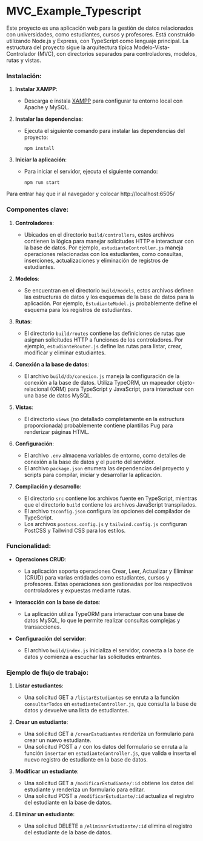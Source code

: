 # MVC_Example_Typescript

Este proyecto es una aplicación web para la gestión de datos relacionados con universidades, como estudiantes, cursos y profesores. Está construido utilizando Node.js y Express, con TypeScript como lenguaje principal. La estructura del proyecto sigue la arquitectura típica Modelo-Vista-Controlador (MVC), con directorios separados para controladores, modelos, rutas y vistas.

### Instalación:

1. **Instalar XAMPP**:
   - Descarga e instala [XAMPP](https://www.apachefriends.org/es/index.html) para configurar tu entorno local con Apache y MySQL.

2. **Instalar las dependencias**:
   - Ejecuta el siguiente comando para instalar las dependencias del proyecto:
     ```
     npm install
     ```

3. **Iniciar la aplicación**:
   - Para iniciar el servidor, ejecuta el siguiente comando:
     ```
     npm run start
     ```

Para entrar hay que ir al navegador y colocar http://localhost:6505/

### Componentes clave:

1. **Controladores**:
   - Ubicados en el directorio `build/controllers`, estos archivos contienen la lógica para manejar solicitudes HTTP e interactuar con la base de datos. Por ejemplo, `estudianteController.js` maneja operaciones relacionadas con los estudiantes, como consultas, inserciones, actualizaciones y eliminación de registros de estudiantes.

2. **Modelos**:
   - Se encuentran en el directorio `build/models`, estos archivos definen las estructuras de datos y los esquemas de la base de datos para la aplicación. Por ejemplo, `EstudianteModel.js` probablemente define el esquema para los registros de estudiantes.

3. **Rutas**:
   - El directorio `build/routes` contiene las definiciones de rutas que asignan solicitudes HTTP a funciones de los controladores. Por ejemplo, `estudianteRouter.js` define las rutas para listar, crear, modificar y eliminar estudiantes.

4. **Conexión a la base de datos**:
   - El archivo `build/db/conexion.js` maneja la configuración de la conexión a la base de datos. Utiliza TypeORM, un mapeador objeto-relacional (ORM) para TypeScript y JavaScript, para interactuar con una base de datos MySQL.

5. **Vistas**:
   - El directorio `views` (no detallado completamente en la estructura proporcionada) probablemente contiene plantillas Pug para renderizar páginas HTML.

6. **Configuración**:
   - El archivo `.env` almacena variables de entorno, como detalles de conexión a la base de datos y el puerto del servidor.
   - El archivo `package.json` enumera las dependencias del proyecto y scripts para compilar, iniciar y desarrollar la aplicación.

7. **Compilación y desarrollo**:
   - El directorio `src` contiene los archivos fuente en TypeScript, mientras que el directorio `build` contiene los archivos JavaScript transpilados.
   - El archivo `tsconfig.json` configura las opciones del compilador de TypeScript.
   - Los archivos `postcss.config.js` y `tailwind.config.js` configuran PostCSS y Tailwind CSS para los estilos.

### Funcionalidad:

- **Operaciones CRUD**:
  - La aplicación soporta operaciones Crear, Leer, Actualizar y Eliminar (CRUD) para varias entidades como estudiantes, cursos y profesores. Estas operaciones son gestionadas por los respectivos controladores y expuestas mediante rutas.

- **Interacción con la base de datos**:
  - La aplicación utiliza TypeORM para interactuar con una base de datos MySQL, lo que le permite realizar consultas complejas y transacciones.

- **Configuración del servidor**:
  - El archivo `build/index.js` inicializa el servidor, conecta a la base de datos y comienza a escuchar las solicitudes entrantes.

### Ejemplo de flujo de trabajo:

1. **Listar estudiantes**:
   - Una solicitud GET a `/listarEstudiantes` se enruta a la función `consultarTodos` en `estudianteController.js`, que consulta la base de datos y devuelve una lista de estudiantes.

2. **Crear un estudiante**:
   - Una solicitud GET a `/crearEstudiantes` renderiza un formulario para crear un nuevo estudiante.
   - Una solicitud POST a `/` con los datos del formulario se enruta a la función `insertar` en `estudianteController.js`, que valida e inserta el nuevo registro de estudiante en la base de datos.

3. **Modificar un estudiante**:
   - Una solicitud GET a `/modificarEstudiante/:id` obtiene los datos del estudiante y renderiza un formulario para editar.
   - Una solicitud POST a `/modificarEstudiante/:id` actualiza el registro del estudiante en la base de datos.

4. **Eliminar un estudiante**:
   - Una solicitud DELETE a `/eliminarEstudiante/:id` elimina el registro del estudiante de la base de datos.
